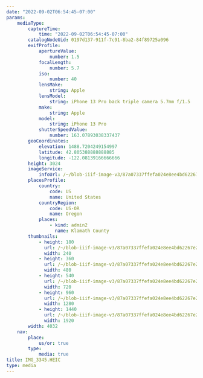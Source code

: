```yaml
---
date: "2022-09-02T06:54:45-07:00"
params:
    mediaType:
        captureTime:
            time: "2022-09-02T06:54:45-07:00"
        catalogNodeUid: 0197d137-911f-7c91-8ba2-84f89725a096
        exifProfile:
            apertureValue:
                number: 1.5
            focalLength:
                number: 5.7
            iso:
                number: 40
            lensMake:
                string: Apple
            lensModel:
                string: iPhone 13 Pro back triple camera 5.7mm f/1.5
            make:
                string: Apple
            model:
                string: iPhone 13 Pro
            shutterSpeedValue:
                number: 163.07893038337437
        geoCoordinates:
            elevation: 1488.7204249154997
            latitude: 42.805388888888885
            longitude: -122.08139166666666
        height: 3024
        imageService:
            infoUrl: /~/blob-iiif-image-v3/87a07337ffefa024e8ee4bd62267e273c82ee9ce71e823015e811a123eaebfc1/info.json
        placesProfile:
            country:
                code: US
                name: United States
            countryRegion:
                code: US-OR
                name: Oregon
            places:
                - kind: admin2
                  name: Klamath County
        thumbnails:
            - height: 180
              url: /~/blob-iiif-image-v3/87a07337ffefa024e8ee4bd62267e273c82ee9ce71e823015e811a123eaebfc1/full/240%2C180/0/default.jpg
              width: 240
            - height: 360
              url: /~/blob-iiif-image-v3/87a07337ffefa024e8ee4bd62267e273c82ee9ce71e823015e811a123eaebfc1/full/480%2C360/0/default.jpg
              width: 480
            - height: 540
              url: /~/blob-iiif-image-v3/87a07337ffefa024e8ee4bd62267e273c82ee9ce71e823015e811a123eaebfc1/full/720%2C540/0/default.jpg
              width: 720
            - height: 960
              url: /~/blob-iiif-image-v3/87a07337ffefa024e8ee4bd62267e273c82ee9ce71e823015e811a123eaebfc1/full/1280%2C960/0/default.jpg
              width: 1280
            - height: 1440
              url: /~/blob-iiif-image-v3/87a07337ffefa024e8ee4bd62267e273c82ee9ce71e823015e811a123eaebfc1/full/1920%2C1440/0/default.jpg
              width: 1920
        width: 4032
    nav:
        place:
            us/or: true
        type:
            media: true
title: IMG_3345.HEIC
type: media
---
```

